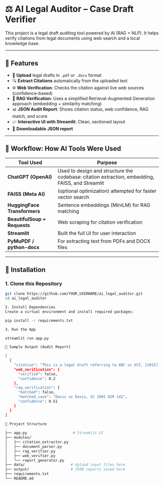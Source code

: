 # ⚖️ AI Legal Auditor – Case Draft Verifier

This project is a legal draft auditing tool powered by AI (RAG + NLP). It helps verify citations from legal documents using web search and a local knowledge base.

---

## 📌 Features

- 📄 **Upload** legal drafts in `.pdf` or `.docx` format
- 🔍 **Extract Citations** automatically from the uploaded text
- 🌐 **Web Verification**: Checks the citation against live web sources (confidence-based)
- 🧠 **RAG Verification**: Uses a simplified Retrieval-Augmented Generation approach (embedding + similarity matching)
- 📊 **JSON Audit Report**: Shows citation status, web confidence, RAG match, and score
- 📈 **Interactive UI with Streamlit**: Clean, sectioned layout
- 💾 **Downloadable JSON report**

---

## 🧠 Workflow: How AI Tools Were Used

| Tool Used | Purpose |
|-----------|---------|
| **ChatGPT (OpenAI)** | Used to design and structure the codebase: citation extraction, embedding, FAISS, and Streamlit |
| **FAISS (Meta AI)** | (optional optimization) attempted for faster vector search |
| **HuggingFace Transformers** | Sentence embeddings (MiniLM) for RAG matching |
| **BeautifulSoup + Requests** | Web scraping for citation verification |
| **Streamlit** | Built the full UI for user interaction |
| **PyMuPDF / python-docx** | For extracting text from PDFs and DOCX files |

---

## 🚀 Installation

### 1. Clone this Repository
```bash
git clone https://github.com/YOUR_USERNAME/ai_legal_auditor.git
cd ai_legal_auditor

2. Install Dependencies
Create a virtual environment and install required packages:

pip install -r requirements.txt

3. Run the App

streamlit run app.py

🧪 Sample Output (Audit Report)

[
  {
    "citation": "This is a legal draft referring to ABC vs XYZ, [2015] 2 SCC 305",
    "web_verification": {
      "verified": false,
      "confidence": 0.2
    },
    "rag_verification": {
      "matched": false,
      "matched_case": "Davis vs Davis, SC 1991 AIR 142",
      "confidence": 0.51
    }
  }
]

📂 Project Structure
.
├── app.py                     # Streamlit UI
├── modules/
│   ├── citation_extractor.py
│   ├── document_parser.py
│   ├── rag_verifier.py
│   ├── web_verifier.py
│   └── report_generator.py
├── data/                     # Upload input files here
├── output/                   # JSON reports saved here
├── requirements.txt
└── README.md





